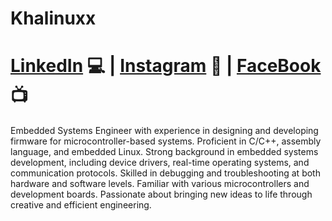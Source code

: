 
# Khalinuxx 

# **[LinkedIn](https://www.linkedin.com/in/khalil-2023-mansouri/)** :computer: | **[Instagram](https://www.instagram.com/kk.hh.aa.ll.ii.ll/)** :camera_flash: | **[FaceBook](https://www.facebook.com/khalil.esperance.1919)** :tv:

Embedded Systems Engineer with experience in designing and developing firmware for microcontroller-based systems. Proficient in C/C++, assembly language, and embedded Linux. Strong background in embedded systems development, including device drivers, real-time operating systems, and communication protocols. Skilled in debugging and troubleshooting at both hardware and software levels. Familiar with various microcontrollers and development boards. Passionate about bringing new ideas to life through creative and efficient engineering.
